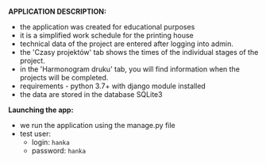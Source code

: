 **APPLICATION DESCRIPTION:**
- the application was created for educational purposes
- it is a simplified work schedule for the printing house
- technical data of the project are entered after logging into admin.
- the 'Czasy projektów' tab shows the times of the individual stages of the project. 
- in the 'Harmonogram druku' tab, you will find information when the projects will be completed.
- requirements - python 3.7+ with django module installed
- the data are stored in the database SQLite3

**Launching the app:**
- we run the application using the manage.py file
- test user:
    - login: `hanka`
    - password: `hanka`